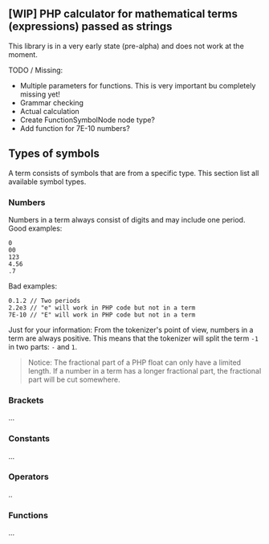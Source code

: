 ## [WIP] PHP calculator for mathematical terms (expressions) passed as strings

This library is in a very early state (pre-alpha) and does not work at the moment.

TODO / Missing: 
* Multiple parameters for functions. This is very important bu completely missing yet!
* Grammar checking
* Actual calculation
* Create FunctionSymbolNode node type?
* Add function for 7E-10 numbers?

## Types of symbols

A term consists of symbols that are from a specific type. This section list all available symbol types.

### Numbers

Numbers in a term always consist of digits and may include one period. Good examples:

```
0
00
123
4.56
.7
```

Bad examples:

```
0.1.2 // Two periods
2.2e3 // "e" will work in PHP code but not in a term
7E-10 // "E" will work in PHP code but not in a term
```

Just for your information: From the tokenizer's point of view, numbers in a term are always positive. 
This means that the tokenizer will split the term `-1` in two parts: `-` and `1`. 

> Notice: The fractional part of a PHP float can only have a limited length. If a number in a term has a longer 
fractional part, the fractional part will be cut somewhere.

### Brackets

...

### Constants

...

### Operators

..

### Functions

...

